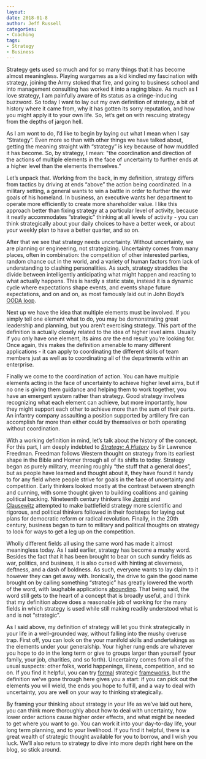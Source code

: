 ```yaml
---
layout:  
date: 2018-01-8  
author: Jeff Russell
categories: 
- Coaching 
tags: 
- Strategy
- Business  
---
```


Strategy gets used so much and for so many things that it has become almost meaningless. Playing wargames as a kid kindled my fascination with strategy, joining the Army stoked that fire, and going to business school and into management consulting has worked it into a raging blaze. As much as I love strategy, I am painfully aware of its status as a cringe-inducing buzzword. So today I want to lay out my own definition of strategy, a bit of history where it came from, why it has gotten its sorry reputation, and how you might apply it to your own life. So, let’s get on with rescuing strategy from the depths of jargon hell.

As I am wont to do, I’d like to begin by laying out what I mean when I say “Strategy”. Even more so than with other things we have talked about, getting the meaning straight with “strategy” is key because of how muddled it has become. So, by strategy, I mean: "the coordination and direction of the actions of multiple elements in the face of uncertainty to further ends at a higher level than the elements themselves.”  

Let’s unpack that. Working from the back, in my definition, strategy differs from tactics by driving at ends “above” the action being coordinated. In a military setting, a general wants to win a battle in order to further the war goals of his homeland. In business, an executive wants her department to operate more efficiently to create more shareholder value. I like this approach better than fixing strategy at a particular level of activity, because it neatly accommodates “strategic” thinking at all levels of activity - you can think strategically about your daily choices to have a better week, or about your weekly plan to have a better quarter, and so on.  

After that we see that strategy needs uncertainty. Without uncertainty, we are planning or engineering, not strategizing. Uncertainty comes from many places, often in combination: the competition of other interested parties, random chance out in the world, and a variety of human factors from lack of understanding to clashing personalities. As such, strategy straddles the divide between intelligently anticipating what might happen and reacting to what actually happens. This is hardly a static state, instead it is a dynamic cycle where expectations shape events, and events shape future expectations, and on and on, as most famously laid out in John Boyd’s [OODA loop](https://en.wikipedia.org/wiki/OODA_loop).

Next up we have the idea that multiple elements must be involved. If you simply tell one element what to do, you may be demonstrating great leadership and planning, but you aren’t exercising strategy. This part of the definition is actually closely related to the idea of higher level aims. Usually if you only have one element, its aims *are* the end result you’re looking for. Once again, this makes the definition amenable to many different applications - it can apply to coordinating the different skills of team members just as well as to coordinating all of the departments within an enterprise.  

Finally we come to the coordination of action. You can have multiple elements acting in the face of uncertainty to achieve higher level aims, but if no one is giving them guidance and helping them to work together, you have an emergent system rather than strategy. Good strategy involves recognizing what each element can achieve, but more importantly, how they might support each other to achieve more than the sum of their parts. An infantry company assaulting a position supported by artillery fire can accomplish far more than either could by themselves or both operating without coordination.

With a working definition in mind, let’s talk about the history of the concept. For this part, I am deeply indebted to *[Strategy: A History](https://smile.amazon.com/Strategy-History-Sir-Lawrence-Freedman-ebook/dp/B00F3D4IVG/ref=mt_kindle?_encoding=UTF8&me=)* by Sir Lawrence Freedman. Freedman follows Western thought on strategy from its earliest shape in the Bible and Homer through all of its shifts to today. Strategy began as purely military, meaning roughly “the stuff that a general does”, but as people have learned and thought about it, they have found it handy to for any field where people strive for goals in the face of uncertainty and competition. Early thinkers looked mostly at the contrast between strength and cunning, with some thought given to building coalitions and gaining political backing. Nineteenth century thinkers like [Jomini](https://en.wikipedia.org/wiki/Antoine-Henri_Jomini) and [Clausewitz](https://en.wikipedia.org/wiki/Carl_von_Clausewitz) attempted to make battlefield strategy more scientific and rigorous, and political thinkers followed in their footsteps for laying out plans for democratic reform or radical revolution. Finally, in the 20th century, business began to turn to military and political thoughts on strategy to look for ways to get a leg up on the competition.  

Wholly different fields all using the same word has made it almost meaningless today. As I said earlier, strategy has become a mushy word. Besides the fact that it has been brought to bear on such sundry fields as war, politics, and business, it is also cursed with hinting at cleverness, deftness, and a dash of boldness. As such, everyone wants to lay claim to it however they can get away with. Ironically, the drive to gain the good name brought on by calling something “strategic” has greatly lowered the worth of the word, with laughable applications [abounding](https://www.youtube.com/watch?v=GyV_UG60dD4). That being said, the word still gets to the heart of a concept that is broadly useful, and I think that my definition above does a reasonable job of working for the many fields in which strategy is used while still making readily understood what is and is not “strategic”.

As I said above, my definition of strategy will let you think strategically in your life in a well-grounded way, without falling into the mushy overuse trap. First off, you can look on the your manifold skills and undertakings as the elements under your generalship. Your higher rung ends are whatever you hope to do in the long term or give to groups larger than yourself (your family, your job, charities, and so forth). Uncertainty comes from all of the usual suspects: other folks, world happenings, illness, competition, and so on. If you find it helpful, you can try [formal](http://sourcesofinsight.com/strategy-diamond/) strategic [frameworks](https://www.mindtools.com/pages/article/newTMC_08.htm), but the definition we’ve gone through here gives you a start: if you can pick out the elements you will wield, the ends you hope to fulfill, and a way to deal with uncertainty, you are well on your way to thinking strategically.

By framing your thinking about strategy in your life as we’ve laid out here, you can think more thoroughly about how to deal with uncertainty, how lower order actions cause higher order effects, and what might be needed to get where you want to go. You can work it into your day-to-day life, your long term planning, and to your livelihood. If you find it helpful, there is a great wealth of strategic thought available for you to borrow, and I wish you luck. We’ll also return to strategy to dive into more depth right here on the blog, so stick around.
